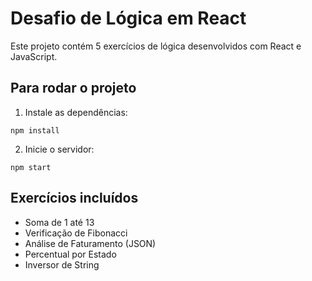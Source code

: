 # Desafio de Lógica em React

Este projeto contém 5 exercícios de lógica desenvolvidos com React e JavaScript.

## Para rodar o projeto

1. Instale as dependências:
```
npm install
```

2. Inicie o servidor:
```
npm start
```

## Exercícios incluídos

- Soma de 1 até 13
- Verificação de Fibonacci
- Análise de Faturamento (JSON)
- Percentual por Estado
- Inversor de String
